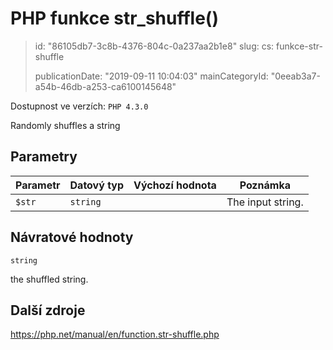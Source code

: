 PHP funkce str_shuffle()
========================

> id: "86105db7-3c8b-4376-804c-0a237aa2b1e8"
> slug:
> 	cs: funkce-str-shuffle
> 
> publicationDate: "2019-09-11 10:04:03"
> mainCategoryId: "0eeab3a7-a54b-46db-a253-ca6100145648"

Dostupnost ve verzích: `PHP 4.3.0`

Randomly shuffles a string


Parametry
--------------

| Parametr | Datový typ | Výchozí hodnota | Poznámka |
|-----|-----|-----|-----|
| `$str` | `string` |  | The input string. |


Návratové hodnoty
----------------

`string`

the shuffled string.

Další zdroje
------------

https://php.net/manual/en/function.str-shuffle.php

